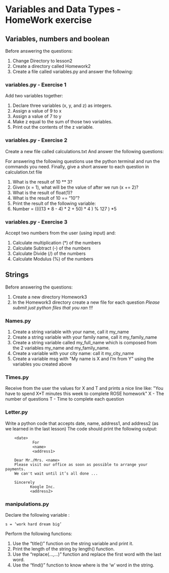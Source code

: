# Variables and Data Types - HomeWork exercise 

## Variables, numbers and boolean 

Before answering the questions:
1. Change Directory to lesson2 
2. Create a directory called Homework2 
3. Create a file called variables.py and answer the following:

### variables.py - Exercise 1
Add two variables together:
1. Declare three variables (x, y, and z) as integers.
2. Assign a value of 9 to x
3. Assign a value of 7 to y
4. Make z equal to the sum of those two variables. 
5. Print out the contents of the z variable.

### variables.py - Exercise 2
Create a new file called calculations.txt And answer the following questions:

For answering the following questions use the python terminal and run the commands you need.
Finally, give a short answer to each question in calculation.txt file 

1. What is the result of 10 ** 3?
2. Given (x = 1), what will be the value of after we run (x += 2)?
3. What is the result of float(1)?
4. What is the result of 10 == “10”?
5. Print the result of the following variable: 
6. Number = ((((13 * 8 - 4) * 2 + 50) * 4 ) % 127 ) *5     
 
 
### variables.py - Exercise 3
Accept two numbers from the user (using input) and:
1. Calculate multiplication (*) of the numbers
2. Calculate Subtract (-) of the numbers
3. Calculate Divide (/) of the numbers
4. Calculate Modulus (%) of the numbers
 

## Strings

Before answering the questions:
1. Create a new directory Homework3
2. In the Homework3 directory create a new file for each question 
*Please submit just python files that you ran !!!*

### Names.py
1. Create a string variable with your name, call it my_name
2. Create a string variable with your family name, call it my_family_name
3. Create a string variable called my_full_name which is composed from the 2 variables my_name and my_family_name.
4. Create a variable with your city name: call it my_city_name
5. Create a variable msg with "My name is X and I’m from Y" using the variables you created above


### Times.py
Receive from the user the values for X and T and prints a nice line like:
"You have to spend X*T minutes this week to complete ROSE homework"
X - The number of questions 
T - Time to complete each question 

### Letter.py
Write a python code that accepts date, name,  address1, and address2 (as we learned in the last lesson)
The code should print the following output:

        <date>                 
                For
                <name>
                <address1>
 
        Dear Mr./Mrs. <name>
        Please visit our office as soon as possible to arrange your payments.
        We can't wait until it’s all done ...
 
        Sincerely
               Koogle Inc.
               <address2>
### manipulations.py
Declare the following variable :  
    
    s = ‘work hard dream big’ 
Perform the following functions:
1. Use the “title()” function on the string variable and print it.
2. Print the length of the string by length() function.
3. Use the “replace(...,...)” function and replace the first word with the last word.
4. Use the “find()” function to know where is the ‘w’ word in the string.
	